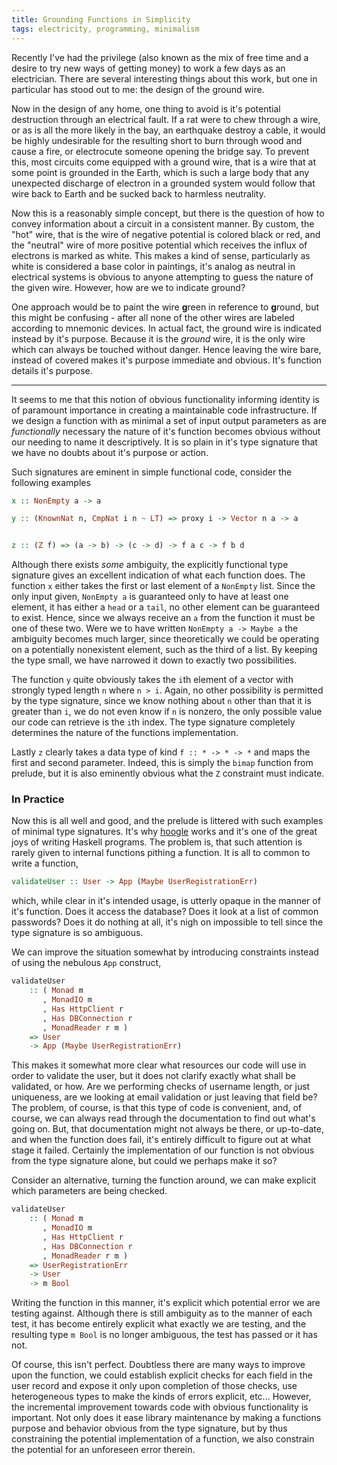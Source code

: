 ```yaml
---
title: Grounding Functions in Simplicity
tags: electricity, programming, minimalism
---
```


Recently I've had the privilege (also known as the mix of free time and a desire to try new ways of getting money) to work a few days as an electrician. There are several interesting things about this work, but one in particular has stood out to me: the design of the ground wire.

Now in the design of any home, one thing to avoid is it's potential destruction through an electrical fault. If a rat were to chew through a wire, or as is all the more likely in the bay, an earthquake destroy a cable, it would be highly undesirable for the resulting short to burn through wood and cause a fire, or electrocute someone opening the bridge say. To prevent this, most circuits come equipped with a ground wire, that is a wire that at some point is grounded in the Earth, which is such a large body that any unexpected discharge of electron in a grounded system would follow that wire back to Earth and be sucked back to harmless neutrality.

Now this is a reasonably simple concept, but there is the question of how to convey information about a circuit in a consistent manner. By custom, the "hot" wire, that is the wire of negative potential is colored black or red, and the "neutral" wire of more positive potential which receives the influx of electrons is marked as white. This makes a kind of sense, particularly as white is considered a base color in paintings, it's analog as neutral in electrical systems is obvious to anyone attempting to guess the nature of the given wire. However, how are we to indicate ground?

One approach would be to paint the wire **g**reen in reference to **g**round, but this might be confusing - after all none of the other wires are labeled according to mnemonic devices. In actual fact, the ground wire is indicated instead by it's purpose. Because it is the *ground* wire, it is the only wire which can always be touched without danger. Hence leaving the wire bare, instead of covered makes it's purpose immediate and obvious. It's function details it's purpose.

---

It seems to me that this notion of obvious functionality informing identity is of paramount importance in creating a maintainable code infrastructure. If we design a function with as minimal a set of input output parameters as are *functionally* necessary the nature of it's function becomes obvious without our needing to name it descriptively. It is so plain in it's type signature that we have no doubts about it's purpose or action.

Such signatures are eminent in simple functional code, consider the following examples

```haskell
x :: NonEmpty a -> a

y :: (KnownNat n, CmpNat i n ~ LT) => proxy i -> Vector n a -> a


z :: (Z f) => (a -> b) -> (c -> d) -> f a c -> f b d
```

Although there exists *some* ambiguity, the explicitly functional type signature gives an excellent indication of what each function does. The function `x` either takes the first or last element of a `NonEmpty` list. Since the only input given, `NonEmpty a` is guaranteed only to have at least one element, it has either a `head` or a `tail`, no other element can be guaranteed to exist. Hence, since we always receive an `a` from the function it must be one of these two. Were we to have written `NonEmpty a -> Maybe a` the ambiguity becomes much larger, since theoretically we could be operating on a potentially nonexistent element, such as the third of a list. By keeping the type small, we have narrowed it down to exactly two possibilities.


The function `y` quite obviously takes the `i`th element of a vector with strongly typed length `n` where `n > i`.  Again, no other possibility is permitted by the type signature, since we know nothing about `n` other than that it is greater than `i`, we do not even know if `n` is nonzero, the only possible value our code can retrieve is the `i`th index. The type signature completely determines the nature of the functions implementation.

Lastly `z` clearly takes a data type of kind `f :: * -> * -> *` and maps the first and second parameter. Indeed, this is simply the `bimap` function from prelude, but it is also eminently obvious what the `Z` constraint must indicate.

### In Practice

Now this is all well and good, and the prelude is littered with such examples of minimal type signatures. It's why [hoogle](hoogle.com) works and it's one of the great joys of writing Haskell programs. The problem is, that such attention is rarely given to internal functions pithing a function. It is all to common to write a function,


```haskell
validateUser :: User -> App (Maybe UserRegistrationErr)
```

which, while clear in it's intended usage, is utterly opaque in the manner of it's function. Does it access the database? Does it look at a list of common passwords? Does it do nothing at all, it's nigh on impossible to tell since the type signature is so ambiguous.

We can improve the situation somewhat by introducing constraints instead of using the nebulous `App` construct,


```haskell
validateUser
    :: ( Monad m
       , MonadIO m
       , Has HttpClient r
       , Has DBConnection r
       , MonadReader r m )
    => User
    -> App (Maybe UserRegistrationErr)
```

This makes it somewhat more clear what resources our code will use in order to validate the user, but it does not clarify exactly what shall be validated, or how. Are we performing checks of username length, or just uniqueness, are we looking at email validation or just leaving that field be? The problem, of course, is that this type of code is convenient, and, of course, we can always read through the documentation to find out what's going on. But, that documentation might not always be there, or up-to-date, and when the function does fail, it's entirely difficult to figure out at what stage it failed. Certainly the implementation of our function is not obvious from the type signature alone, but could we perhaps make it so?

Consider an alternative, turning the function around, we can make explicit which parameters are being checked.


```haskell
validateUser
    :: ( Monad m
       , MonadIO m
       , Has HttpClient r
       , Has DBConnection r
       , MonadReader r m )
    => UserRegistrationErr
    -> User
    -> m Bool
```

Writing the function in this manner, it's explicit which potential error we are testing against. Although there is still ambiguity as to the manner of each test, it has become entirely explicit what exactly we are testing, and the resulting type `m Bool` is no longer ambiguous, the test has passed or it has not.

Of course, this isn't perfect. Doubtless there are many ways to improve upon the function, we could establish explicit checks for each field in the user record and expose it only upon completion of those checks, use heterogeneous types to make the kinds of errors explicit, etc... However, the incremental improvement towards code with obvious functionality is important. Not only does it ease library maintenance by making a functions purpose and behavior obvious from the type signature, but by thus constraining the potential implementation of a function, we also constrain the potential for an unforeseen error therein.
